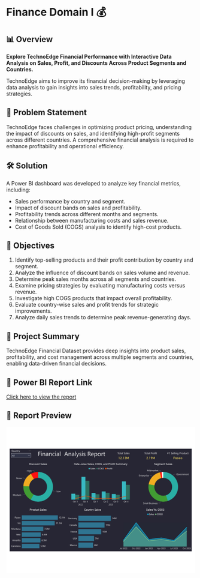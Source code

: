 # Finance Domain I 💰

## 📊 Overview
**Explore TechnoEdge Financial Performance with Interactive Data Analysis on Sales, Profit, and Discounts Across Product Segments and Countries.**

TechnoEdge aims to improve its financial decision-making by leveraging data analysis to gain insights into sales trends, profitability, and pricing strategies.

## 🔧 Problem Statement
TechnoEdge faces challenges in optimizing product pricing, understanding the impact of discounts on sales, and identifying high-profit segments across different countries. A comprehensive financial analysis is required to enhance profitability and operational efficiency.

## 🛠️ Solution
A Power BI dashboard was developed to analyze key financial metrics, including:
- Sales performance by country and segment.
- Impact of discount bands on sales and profitability.
- Profitability trends across different months and segments.
- Relationship between manufacturing costs and sales revenue.
- Cost of Goods Sold (COGS) analysis to identify high-cost products.

## 🔢 Objectives
1. Identify top-selling products and their profit contribution by country and segment.
2. Analyze the influence of discount bands on sales volume and revenue.
3. Determine peak sales months across all segments and countries.
4. Examine pricing strategies by evaluating manufacturing costs versus revenue.
5. Investigate high COGS products that impact overall profitability.
6. Evaluate country-wise sales and profit trends for strategic improvements.
7. Analyze daily sales trends to determine peak revenue-generating days.

## 📂 Project Summary
TechnoEdge Financial Dataset provides deep insights into product sales, profitability, and cost management across multiple segments and countries, enabling data-driven financial decisions.

## 🔗 Power BI Report Link
[Click here to view the report](https://app.powerbi.com/view?r=eyJrIjoiNGNiOGNhZjctYjA5YS00NjMwLWJiYmEtMzVkN2JiYWNmYWM5IiwidCI6ImM2ZTU0OWIzLTVmNDUtNDAzMi1hYWU5LWQ0MjQ0ZGM1YjJjNCJ9)

## 📸 Report Preview
![Dashboard](Images/Dashboard.jpg)
